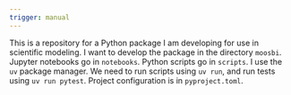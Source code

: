 ```yaml
---
trigger: manual
---
```


This is a repository for a Python package I am developing for use in scientific modeling.
I want to develop the package in the directory `moosbi`. 
Jupyter notebooks go in `notebooks`. 
Python scripts go in `scripts`.
I use the `uv` package manager. We need to run scripts using `uv run`, and run tests using `uv run pytest`.
Project configuration is in `pyproject.toml`.

